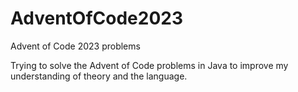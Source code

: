 # AdventOfCode2023
Advent of Code 2023 problems

Trying to solve the Advent of Code problems in Java to improve my understanding of theory and the language.

